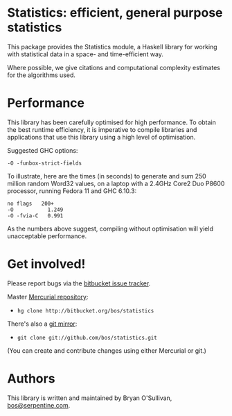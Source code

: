 # Statistics: efficient, general purpose statistics

This package provides the Statistics module, a Haskell library for
working with statistical data in a space- and time-efficient way.

Where possible, we give citations and computational complexity
estimates for the algorithms used.


# Performance

This library has been carefully optimised for high performance.  To
obtain the best runtime efficiency, it is imperative to compile
libraries and applications that use this library using a high level of
optimisation.

Suggested GHC options:

    -O -funbox-strict-fields

To illustrate, here are the times (in seconds) to generate and sum 250
million random Word32 values, on a laptop with a 2.4GHz Core2 Duo
P8600 processor, running Fedora 11 and GHC 6.10.3:

    no flags   200+
    -O           1.249
    -O -fvia-C   0.991

As the numbers above suggest, compiling without optimisation will
yield unacceptable performance.


# Get involved!

Please report bugs via the
[bitbucket issue tracker](http://bitbucket.org/bos/statistics).

Master [Mercurial repository](http://bitbucket.org/bos/statistics):

* `hg clone http://bitbucket.org/bos/statistics`

There's also a [git mirror](http://github.com/bos/statistics):

* `git clone git://github.com/bos/statistics.git`

(You can create and contribute changes using either Mercurial or git.)


# Authors

This library is written and maintained by Bryan O'Sullivan,
<bos@serpentine.com>.
